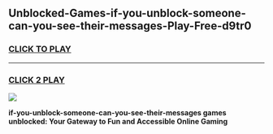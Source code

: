 
## Unblocked-Games-if-you-unblock-someone-can-you-see-their-messages-Play-Free-d9tr0
<h3>
<a href="https://premium76.site?title=if-you-unblock-someone-can-you-see-their-messages&ref=18A1">CLICK TO PLAY</a></h3>
<hr>

<h3>
<a href="https://premium76.site?title=if-you-unblock-someone-can-you-see-their-messages&ref=18A1">CLICK 2 PLAY</a>
  
</h3>

<a href="https://premium76.site?title=if-you-unblock-someone-can-you-see-their-messages&ref=18A1"><img src="https://clearcache.store/games.png"></a>


**if-you-unblock-someone-can-you-see-their-messages games unblocked: Your Gateway to Fun and Accessible Online Gaming**
